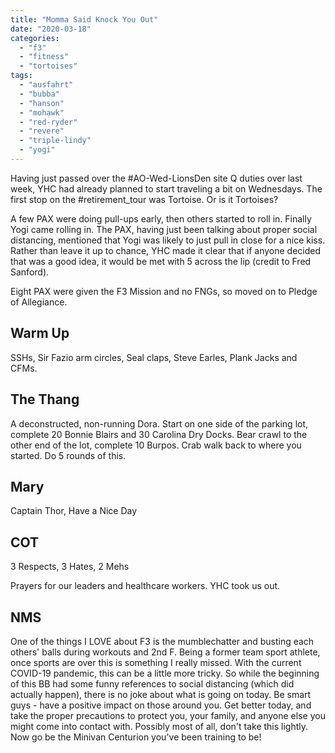 ```yaml
---
title: "Momma Said Knock You Out"
date: "2020-03-18"
categories: 
  - "f3"
  - "fitness"
  - "tortoises"
tags: 
  - "ausfahrt"
  - "bubba"
  - "hanson"
  - "mohawk"
  - "red-ryder"
  - "revere"
  - "triple-lindy"
  - "yogi"
---
```


Having just passed over the #AO-Wed-LionsDen site Q duties over last week, YHC had already planned to start traveling a bit on Wednesdays. The first stop on the #retirement\_tour was Tortoise. Or is it Tortoises?

A few PAX were doing pull-ups early, then others started to roll in. Finally Yogi came rolling in. The PAX, having just been talking about proper social distancing, mentioned that Yogi was likely to just pull in close for a nice kiss. Rather than leave it up to chance, YHC made it clear that if anyone decided that was a good idea, it would be met with 5 across the lip (credit to Fred Sanford).

Eight PAX were given the F3 Mission and no FNGs, so moved on to Pledge of Allegiance.

## Warm Up

SSHs, Sir Fazio arm circles, Seal claps, Steve Earles, Plank Jacks and CFMs.

## The Thang

A deconstructed, non-running Dora. Start on one side of the parking lot, complete 20 Bonnie Blairs and 30 Carolina Dry Docks. Bear crawl to the other end of the lot, complete 10 Burpos. Crab walk back to where you started. Do 5 rounds of this.

## Mary

Captain Thor, Have a Nice Day

## COT

3 Respects, 3 Hates, 2 Mehs

Prayers for our leaders and healthcare workers. YHC took us out.

## NMS

One of the things I LOVE about F3 is the mumblechatter and busting each others' balls during workouts and 2nd F. Being a former team sport athlete, once sports are over this is something I really missed. With the current COVID-19 pandemic, this can be a little more tricky. So while the beginning of this BB had some funny references to social distancing (which did actually happen), there is no joke about what is going on today. Be smart guys - have a positive impact on those around you. Get better today, and take the proper precautions to protect you, your family, and anyone else you might come into contact with. Possibly most of all, don't take this lightly. Now go be the Minivan Centurion you've been training to be!
